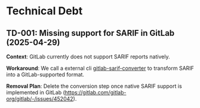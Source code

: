 # Technical Debt

## TD-001: Missing support for SARIF in GitLab (2025-04-29)

**Context**:
GitLab currently does not support SARIF reports natively.

**Workaround**:
We call a external cli [gitlab-sarif-converter](https://gitlab.com/ignis-build/sarif-converter) to transform SARIF into a GitLab-supported format.

**Removal Plan**:
Delete the conversion step once native SARIF support is implemented in GitLab (https://gitlab.com/gitlab-org/gitlab/-/issues/452042).
